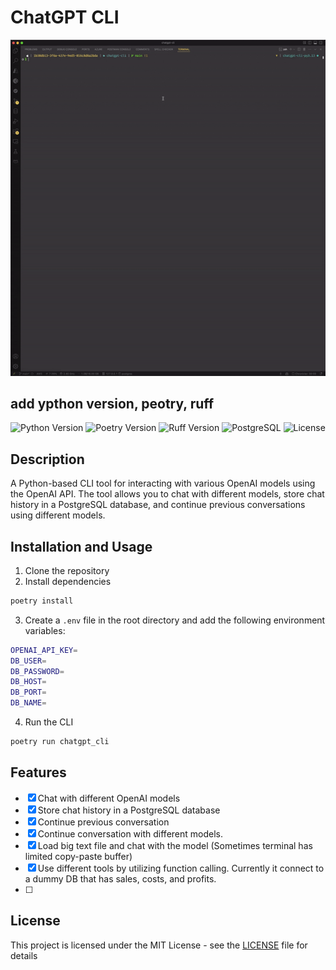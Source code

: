 # ChatGPT CLI
![ChatGPT CLI](demo.gif)
## add ypthon version, peotry, ruff
![Python Version](https://img.shields.io/badge/python-3.13-blue)
![Poetry Version](https://img.shields.io/badge/poetry-1.8.4-blue)
![Ruff Version](https://img.shields.io/badge/Ruff-0.8.1-blue)
![PostgreSQL](https://img.shields.io/badge/PostgreSQL-17.2-blue)
![License](https://img.shields.io/badge/License-MIT-darkgreen)

## Description
A Python-based CLI tool for interacting with various OpenAI models using the OpenAI API. The tool allows you to chat with different models, store chat history in a PostgreSQL database, and continue previous conversations using different models.

## Installation and Usage
1. Clone the repository
2. Install dependencies
```bash
poetry install
```
3. Create a `.env` file in the root directory and add the following environment variables:
```bash
OPENAI_API_KEY=
DB_USER=
DB_PASSWORD=
DB_HOST=
DB_PORT=
DB_NAME=
```
4. Run the CLI
```bash
poetry run chatgpt_cli
```

## Features
- [x] Chat with different OpenAI models
- [x] Store chat history in a PostgreSQL database
- [x] Continue previous conversation
- [x] Continue conversation with different models.
- [x] Load big text file and chat with the model (Sometimes terminal has limited copy-paste buffer)
- [x] Use different tools by utilizing function calling. Currently it connect to a dummy DB that has sales, costs, and profits. 
- [ ] 
 

## License
This project is licensed under the MIT License - see the [LICENSE](LICENSE) file for details
